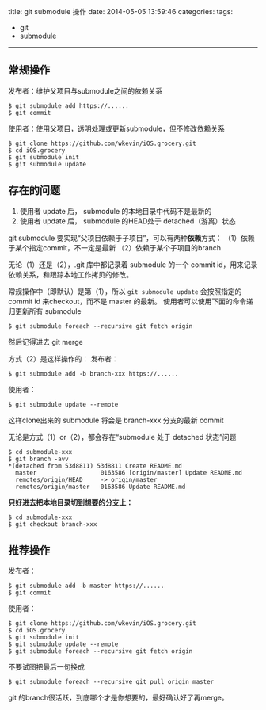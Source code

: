 title: git submodule 操作
date: 2014-05-05 13:59:46
categories: 
tags: 
- git
- submodule
---


## 常规操作
发布者：维护父项目与submodule之间的依赖关系
```
$ git submodule add https://......
$ git commit
```

使用者：使用父项目，透明处理或更新submodule，但不修改依赖关系
```
$ git clone https://github.com/wkevin/iOS.grocery.git
$ cd iOS.grocery
$ git submodule init
$ git submodule update
```

## 存在的问题
1. 使用者 update 后， submodule 的本地目录中代码不是最新的
2. 使用者 update 后， submodule 的HEAD处于 detached（游离）状态

git submodule 要实现“父项目依赖于子项目”，可以有两种**依赖**方式：
（1）依赖于某个指定commit，不一定是最新
（2）依赖于某个子项目的branch

无论（1）还是（2），.git 库中都记录着 submodule 的一个 commit id，用来记录依赖关系，和跟踪本地工作拷贝的修改。

常规操作中（即默认）是第（1），所以 `git submodule update` 会按照指定的 commit id 来checkout，而不是 master 的最新。
使用者可以使用下面的命令递归更新所有 submodule  
```
$ git submodule foreach --recursive git fetch origin
```
然后记得进去 git merge

方式（2）是这样操作的：
发布者：
```
$ git submodule add -b branch-xxx https://......
```
使用者：
```
$ git submodule update --remote
```
这样clone出来的 submodule 将会是 branch-xxx 分支的最新 commit

无论是方式（1）or（2），都会存在“submodule 处于 detached 状态”问题
```
$ cd submodule-xxx
$ git branch -avv
*(detached from 53d8811) 53d8811 Create README.md
  master                  0163586 [origin/master] Update README.md
  remotes/origin/HEAD     -> origin/master
  remotes/origin/master   0163586 Update README.md
```
**只好进去把本地目录切到想要的分支上：**
```
$ cd submodule-xxx
$ git checkout branch-xxx
```

## 推荐操作
发布者：
```
$ git submodule add -b master https://......
$ git commit
```
使用者：
```
$ git clone https://github.com/wkevin/iOS.grocery.git
$ cd iOS.grocery
$ git submodule init
$ git submodule update --remote
$ git submodule foreach --recursive git fetch origin
```

不要试图把最后一句换成
```
$ git submodule foreach --recursive git pull origin master
```
git 的branch很活跃，到底哪个才是你想要的，最好确认好了再merge。

